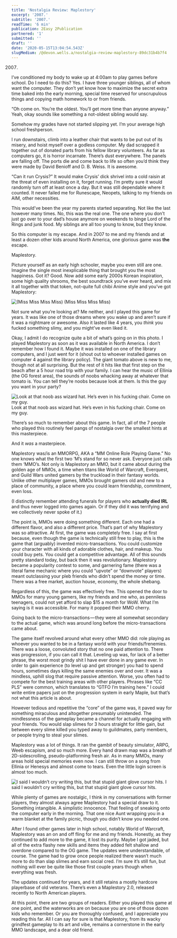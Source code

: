 ```yaml
---
title: 'Nostalgia Review: Maplestory'
excerpt: '2007.'
subtitle: '2007.'
readTime: '6 min'
publication: 2Easy 2Publication
partnered: '1'
submitted: ''
draft: ''
date: '2020-05-15T13:04:54.543Z'
slugMedium: /@devon.wells.a/nostalgia-review-maplestory-89dc31b4b7f4
---
```


2007.

I’ve conditioned my body to wake up at 4:00am to play games before school. Do I need to do this? Yes. I have three younger siblings, all of whom want the computer. They don’t yet know how to maximize the secret extra time baked into the early morning, special time reserved for unscrupulous things and copying math homework to or from friends.

“Oh come on. You’re the oldest. You’ll get more time than anyone anyway.” Yeah, okay sounds like something a not-oldest sibling would say.

Somehow my grades have not started slipping yet. I’m your average high school freshperson.

I run downstairs, climb into a leather chair that wants to be put out of its misery, and hoist myself over a godless computer. My dad scrapped it together out of donated parts from his fellow library volunteers. As far as computers go, it is horror incarnate. There’s dust everywhere. The panels are falling off. The ports die and come back to life so often you’d think they were made by David Benioff and D. B. Weiss. It is awesome.

“Can it run Crysis?” It would make Crysis’ dick shrivel into a cold raisin at the threat of even installing on it, forget running. I’m pretty sure it would randomly turn off at least once a day. But it was still dependable where it counted. It never failed me for Runescape, Neopets, talking to my friends on AIM, other necessities.

This would’ve been the year my parents started separating. Not like the last however many times. No, this was the real one. The one where you don’t just go over to your dad’s house anymore on weekends to binge Lord of the Rings and junk food. My siblings are all too young to know, but they know.

So this computer is my escape. And in 2007 to me and my friends and at least a dozen other kids around North America, one glorious game was **the** escape.

Maplestory.

Picture yourself as an early high schooler, maybe you even still are one. Imagine the single most inexplicable thing that brought you the most happiness. Got it? Good. Now add some early 2000s Korean inspiration, some high quality shrooms, the best soundtrack you’ve ever heard, and mix it all together with that token, not-quite full chibi Anime style and you’ve got Maplestory:

![(Miss Miss Miss Miss)](https://cdn-images-1.medium.com/max/800/1*FWd63pv-8wLbcdjRn3IlzA.jpeg)
(Miss Miss Miss Miss)

Not sure what you’re looking at? Me neither, and I played this game for years. It was like one of those dreams where you wake up and aren’t sure if it was a nightmare or awesome. Also it lasted like 4 years, you _think_ you fucked something slimy, and you might’ve even liked it.

Okay, I admit I do recognize quite a bit of what’s going on in this photo. I played Maplestory as soon as it was available in North America. I don’t remember how I found it. Maybe it was installed on one of the library computers, and I just went for it (shout out to whoever installed games on computer 4 against the library policy). The giant tomato above is new to me, though not at all surprising. But the rest of it hits like that first step on the beach after a 5 hour road trip with your family. I can hear the music of Ellinia (the OG forest area), the sounds of noobs whacking away at whatever that tomato is. You can tell they’re noobs because look at them. Is this the guy you want in your party?

![Look at that noob ass wizard hat. He’s even in his fucking chair. Come on my guy.](https://cdn-images-1.medium.com/max/800/1*GMPG50m0nbUbiWlTbpu4Qw.jpeg)
Look at that noob ass wizard hat. He’s even in his fucking chair. Come on my guy.

There’s so much to remember about this game. In fact, all of the 7 people who played this routinely feel pangs of nostalgia over the smallest hints at this masterpiece.

And it _was_ a masterpiece.

Maplestory was/is an MMORPG, AKA a “MM Online Role Playing Game.” No one knows what the first two ‘M’s stand for so never ask. Everyone just calls them ‘MMO’s. Not only is Maplestory an MMO, but it came about during the golden age of MMOs, a time when titans like World of Warcraft, Everquest, and Guild Wars united gamers by the truckload in their fantasy worlds. Unlike other multiplayer games, MMOs brought gamers old and new to a place of community, a place where you could learn friendship, commitment, even loss.

(I distinctly remember attending funerals for players who **actually died IRL** and thus never logged into games again. Or if they did it was terrifying and we collectively never spoke of it.)

The point is, MMOs were doing something different. Each one had a different flavor, and also a different price. That’s part of why Maplestory was so attractive. At first, the game was completely free. I say at first because, even though the game is technically still free to play, this is the game that (arguably) invented micro-transactions. You could customize your character with all kinds of adorable clothes, hair, and makeup. You could buy pets. You could get a competitive advantage. All of this sounds pretty standard today, but back then it was revolutionary. Maplestory became a popularity contest to some, and garnering fame (there was a literal fame mechanic where you could “upvote” or “downvote” players) meant outclassing your pleb friends who didn’t spend the money or time. There was a free market, auction house, economy, the whole shebang.

Regardless of this, the game was effectively free. This opened the door to MMOs for many young gamers, like my friends and me who, as penniless teenagers, could not yet afford to slap $15 a month for WoW. What I’m saying is it was accessible. For many it popped their MMO cherry.

Going back to the micro-transactions — they were all somewhat secondary to the actual game, which was around long before the micro-transactions came about.

The game itself revolved around what every other MMO did: role playing as whoever you wanted to be in a fantasy world with your friends/frenemies. There was a loose, convoluted story that no one paid attention to. There was progression, if you can call it that. Leveling up was, for lack of a better phrase, the worst most grindy shit I have ever done in any game ever. In order to gain experience (to level up and get stronger) you had to spend hours, sometimes days killing the same enemies over and over. It was a mindless, uphill slog that require passive attention. Worse, you often had to compete for the best training areas with other players. Phrases like “CC PLS” were common, which translates to “GTFO I’m training here.” I could write entire papers just on the progression system in early Maple, but that’s not what this article is about.

However tedious and repetitive the “core” of the game was, it paved way for something miraculous and altogether presumably unintended. The mindlessness of the gameplay became a channel for actually engaging with your friends. You would slap slimes for 3 hours straight for little gain, but between every slime killed you typed away to guildmates, party members, or people trying to steal your slimes.

Maplestory was a lot of things. It ran the gambit of beauty simulator, ARPG, Weeb escapism, and so much more. Every hand drawn map was a breath of 2D-sidescrolling, pseudo-platforming fresh air. As in many MMOs, many areas hold special memories even now. I can still throw on a song from Ellinia or Henesys and almost come to tears. Even the little login screen is almost too much.

![I said I wouldn’t cry writing this, but that stupid giant glove cursor hits.](https://cdn-images-1.medium.com/max/800/1*vB1i5GM7kwlndMXFN0zwTA.jpeg)
I said I wouldn’t cry writing this, but that stupid giant glove cursor hits.

While plenty of games are nostalgic, I think in my conversations with former players, they almost always agree Maplestory had a special draw to it. Something intangible. A simplistic innocence. That feeling of sneaking onto the computer early in the morning. That one nice Aunt wrapping you in a warm blanket at the family picnic, though you didn’t know you needed one.

After I found other games later in high school, notably World of Warcraft, Maplestory was an on and off fling for me and my friends. Honestly, as they continued to add more to the game, it lost its purity. Maybe I got jaded, but all of the extra flashy new skills and items they added felt shallow and overdone compared to the OG game. The updates were understandable, of course. The game had to grow once people realized there wasn’t much more to do than slap slimes and earn social cred. I’m sure it’s still fun, but nothing will ever be quite like those first couple years though when everything was fresh.

The updates continued for years, and it still retains a mostly hardcore playerbase of old veterans. There’s even a Maplestory 2.0, released recently to North American players.

At this point, there are two groups of readers. Either you played this game at one point, and the waterworks are on because you are one of those dozen kids who remember. Or you are thoroughly confused, and I appreciate you reading this far. All I can say for sure is that Maplestory, from its wacky grindfest gameplay to its art and vibe, remains a cornerstone in the early MMO landscape, and a dear old friend.